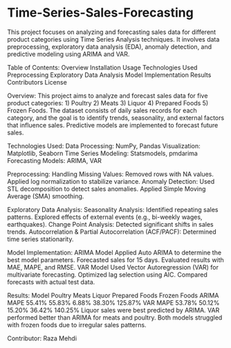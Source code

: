 # Time-Series-Sales-Forecasting
This project focuses on analyzing and forecasting sales data for different product categories using Time Series Analysis techniques. It involves data preprocessing, exploratory data analysis (EDA), anomaly detection, and predictive modeling using ARIMA and VAR.

Table of Contents:
Overview
Installation
Usage
Technologies Used
Preprocessing
Exploratory Data Analysis
Model Implementation
Results
Contributors
License


Overview:
This project aims to analyze and forecast sales data for five product categories: 1) Poultry 2) Meats 3) Liquor 4) Prepared Foods 5) Frozen Foods. The dataset consists of daily sales records for each category, and the goal is to identify trends, seasonality, and external factors that influence sales. Predictive models are implemented to forecast future sales.


Technologies Used:
Data Processing: NumPy, Pandas
Visualization: Matplotlib, Seaborn
Time Series Modeling: Statsmodels, pmdarima
Forecasting Models: ARIMA, VAR


Preprocessing:
Handling Missing Values:
Removed rows with NA values.
Applied log normalization to stabilize variance.
Anomaly Detection:
Used STL decomposition to detect sales anomalies.
Applied Simple Moving Average (SMA) smoothing.


Exploratory Data Analysis:
Seasonality Analysis:
Identified repeating sales patterns.
Explored effects of external events (e.g., bi-weekly wages, earthquakes).
Change Point Analysis:
Detected significant shifts in sales trends.
Autocorrelation & Partial Autocorrelation (ACF/PACF):
Determined time series stationarity.


Model Implementation:
ARIMA Model
Applied Auto ARIMA to determine the best model parameters.
Forecasted sales for 15 days.
Evaluated results with MAE, MAPE, and RMSE.
VAR Model
Used Vector Autoregression (VAR) for multivariate forecasting.
Optimized lag selection using AIC.
Compared forecasts with actual test data.


Results:
Model	Poultry	Meats	Liquor	Prepared Foods	Frozen Foods
ARIMA MAPE	55.41%	55.83%	6.88%	38.30%	125.87%
VAR MAPE	53.78%	50.12%	15.20%	36.42%	140.25%
Liquor sales were best predicted by ARIMA.
VAR performed better than ARIMA for meats and poultry.
Both models struggled with frozen foods due to irregular sales patterns.


Contributor:
Raza Mehdi
